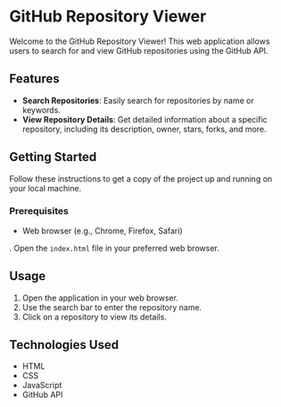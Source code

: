 # GitHub Repository Viewer

Welcome to the GitHub Repository Viewer! This web application allows users to search for and view GitHub repositories using the GitHub API.

## Features

- **Search Repositories**: Easily search for repositories by name or keywords.
- **View Repository Details**: Get detailed information about a specific repository, including its description, owner, stars, forks, and more.

## Getting Started

Follow these instructions to get a copy of the project up and running on your local machine.

### Prerequisites

- Web browser (e.g., Chrome, Firefox, Safari)



. Open the `index.html` file in your preferred web browser.

## Usage

1. Open the application in your web browser.
2. Use the search bar to enter the repository name.
3. Click on a repository to view its details.

## Technologies Used

- HTML
- CSS
- JavaScript
- GitHub API

